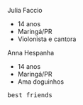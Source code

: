 Julia Faccio 
- 14 anos 
- Maringá/PR
- Violonista e cantora

Anna Hespanha
- 14 anos
- Maringá/PR
- Ama doguinhos

<pre>best friends<pre>
